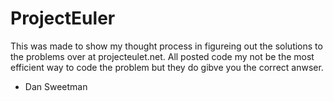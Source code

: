 # ProjectEuler
This was made to show my thought process in figureing out the solutions to the problems over at projecteulet.net. All posted code my not be the most efficient way to code the problem but they do gibve you the correct anwser.

- Dan Sweetman
